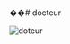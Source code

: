 ��#   d o c t e u r

 
![doteur](https://github.com/hamzarahmoun/docteur/assets/54839351/3422893f-1c03-4167-90e9-64b90763facf)
